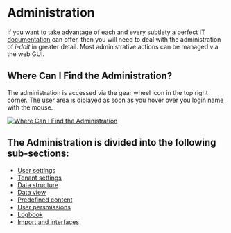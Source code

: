 # Administration

If you want to take advantage of each and every subtlety a perfect [IT documentation](../../glossary.md) can offer, then you will need to deal with the administration of _i-doit_ in greater detail. Most administrative actions can be managed via the web GUI.

## Where Can I Find the Administration?

The administration is accessed via the gear wheel icon in the top right corner. The user area is diplayed as soon as you hover over you login name with the mouse.

[![Where Can I Find the Administration](../../assets/images/en/system-administration/administration/1-admin.png)](../../assets/images/en/system-administration/administration/1-admin.png)

## The Administration is divided into the following sub-sections:

- [User settings](./user-settings/index.md)
- [Tenant settings](./tenant-management/index.md)
- [Data structure](./data-structure/index.md)
- [Data view](./data-view/index.md)
- [Predefined content](./system-settings.md)
- [User persmissions](./user-permissions.md)
- [Logbook](./logbook.md)
- [Import and interfaces](./import-and-interfaces/index.md)
